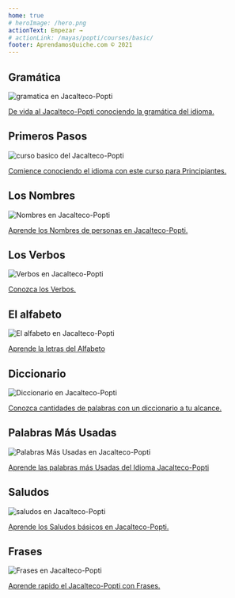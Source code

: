 ```yaml
---
home: true
# heroImage: /hero.png
actionText: Empezar →
# actionLink: /mayas/popti/courses/basic/
footer: AprendamosQuiche.com © 2021 
---
```


<div class="features">
  <div class="feature">
    <h2>Gramática </h2>
    <img src="/home/grammar.jpg" alt="gramatica en Jacalteco-Popti">
    <p><a href="/mayas/popti/grammar_popti/alphabet_popti/">De vida al Jacalteco-Popti conociendo la gramática del idioma.</a></p>
  </div>
  <div class="feature">
    <h2>Primeros Pasos</h2>
    <img src="/home/courses.jpg" alt="curso basico del Jacalteco-Popti">
    <p><a href="/mayas/popti/courses_popti/basic_popti/">Comience conociendo el idioma con este curso para Principiantes.</a></p>
  </div>
  <div class="feature">
    <h2>Los Nombres</h2>
    <img src="/home/people.jpg" alt="Nombres en Jacalteco-Popti">
    <p><a href="/mayas/popti/vocabulary_popti/people_popti/">Aprende los Nombres de personas en Jacalteco-Popti.</a></p>
  </div>
   <div class="feature">
    <h2>Los Verbos </h2>
    <img src="/home/verbs.png" alt="Verbos en Jacalteco-Popti">
    <p><a href="/mayas/popti/grammar_popti/verbs_popti/">Conozca los Verbos.</a></p>
  </div>
  <div class="feature">
    <h2>El alfabeto</h2>
    <img src="/home/alphabet.jpg" alt="El alfabeto en Jacalteco-Popti">
    <p><a href="/mayas/popti/grammar_popti/alphabet_popti/">Aprende la letras del Alfabeto</a></p>
  </div>
     <div class="feature">
    <h2>Diccionario</h2>
    <img src="/home/dictionary.jpg" alt="Diccionario en Jacalteco-Popti">
    <p><a href="/mayas/popti/dictionary_popti/">Conozca cantidades de palabras con un diccionario a tu alcance.</a></p>
  </div>
  <div class="feature">
    <h2>Palabras Más Usadas</h2>
    <img src="/home/more_used.jpg" alt="Palabras Más Usadas en Jacalteco-Popti">
    <p><a href="/mayas/popti/vocabulary_popti/more_used_popti/">Aprende las palabras más Usadas del Idioma Jacalteco-Popti</a></p>
  </div>
    <div class="feature">
    <h2>Saludos</h2>
    <img src="/home/greetings.jpg" alt="saludos en Jacalteco-Popti">
    <p><a href="/mayas/popti/vocabulary_popti/greetings_popti/">Aprende los Saludos básicos en Jacalteco-Popti.</a></p>
  </div>
   <div class="feature">
    <h2>Frases</h2>
    <img src="/home/phrases.jpg" alt="Frases en Jacalteco-Popti">
    <p><a href="/mayas/popti/vocabulary_popti/phrases_popti/">Aprende rapido el Jacalteco-Popti con Frases.</a></p>
  </div>
</div>

<!-- <counter/> -->